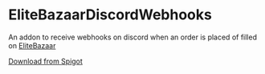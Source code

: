 # EliteBazaarDiscordWebhooks
An addon to receive webhooks on discord when an order is placed of filled on [EliteBazaar](https://builtbybit.com/resources/elitebazaar-supply-and-demand-market.57715/)

[Download from Spigot](https://www.spigotmc.org/resources/elitebazaardiscordwebhooks.127476/)
